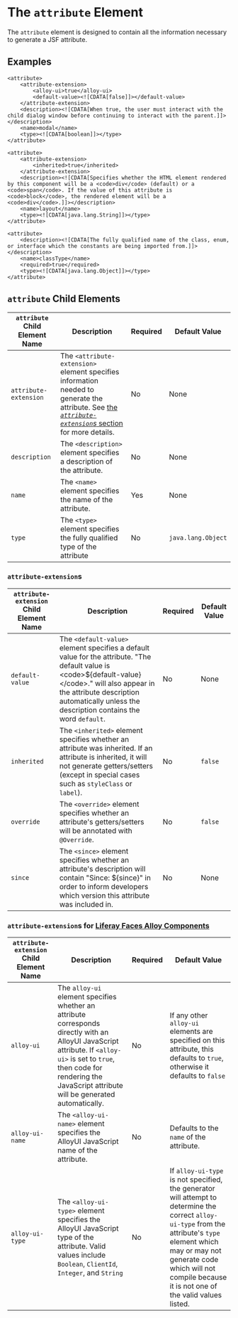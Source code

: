 # The `attribute` Element

The `attribute` element is designed to contain all the information necessary to generate a JSF attribute.

## Examples

```
<attribute>
	<attribute-extension>
		<alloy-ui>true</alloy-ui>
		<default-value><![CDATA[false]]></default-value>
	</attribute-extension>
	<description><![CDATA[When true, the user must interact with the child dialog window before continuing to interact with the parent.]]></description>
	<name>modal</name>
	<type><![CDATA[boolean]]></type>
</attribute>
```

```
<attribute>
	<attribute-extension>
		<inherited>true</inherited>
	</attribute-extension>
	<description><![CDATA[Specifies whether the HTML element rendered by this component will be a <code>div</code> (default) or a <code>span</code>. If the value of this attribute is <code>block</code>, the rendered element will be a <code>div</code>.]]></description>
	<name>layout</name>
	<type><![CDATA[java.lang.String]]></type>
</attribute>
```

```
<attribute>
	<description><![CDATA[The fully qualified name of the class, enum, or interface which the constants are being imported from.]]></description>
	<name>classType</name>
	<required>true</required>
	<type><![CDATA[java.lang.Object]]></type>
</attribute>
```

## `attribute` Child Elements

| `attribute` Child Element Name | Description | Required | Default Value |
|--------------------------------|-------------|----------|---------------|
| `attribute-extension` | The `<attribute-extension>` element specifies information needed to generate the attribute. See [the *`attribute-extension`s* section](https://github.com/stiemannkj1/liferay-faces-generator/wiki/The-Attribute-Element#attribute-extensions) for more details. | No | None |
| `description` | The `<description>` element specifies a description of the attribute. | No | None |
| `name` | The `<name>` element specifies the name of the attribute. | Yes | None |
| `type` | The `<type>` element specifies the fully qualified type of the attribute | No | `java.lang.Object` |

### `attribute-extension`s

| `attribute-extension` Child Element Name | Description | Required | Default Value |
|------------------------------------------|-------------|----------|---------------|
| `default-value` | The `<default-value>` element specifies a default value for the attribute. "The default value is &lt;code&gt;${default-value}&lt;/code&gt;." will also appear in the attribute description automatically unless the description contains the word `default`. | No | None |
| `inherited` | The `<inherited>` element specifies whether an attribute was inherited. If an attribute is inherited, it will not generate getters/setters (except in special cases such as `styleClass` or `label`). | No | `false` |
| `override` | The `<override>` element specifies whether an attribute's getters/setters will be annotated with `@Override`. | No | `false` |
| `since` | The `<since>` element specifies whether an attribute's description will contain "Since: ${since}" in order to inform developers which version this attribute was included in. | No | None |

### `attribute-extension`s for [Liferay Faces Alloy Components](https://github.com/liferay/liferay-faces-alloy/tree/master/alloy/src/main/java/com/liferay/faces/alloy/component)

| `attribute- extension` Child Element Name | Description | Required | Default Value |
|-------------------------------------------|-------------|----------|---------------|
| `alloy-ui` | The `alloy-ui` element specifies whether an attribute corresponds directly with an AlloyUI JavaScript attribute. If `<alloy-ui>` is set to `true`, then code for rendering the JavaScript attribute will be generated automatically. | No | If any other `alloy-ui` elements are specified on this attribute, this defaults to `true`, otherwise it defaults to `false` |
| `alloy-ui-name` | The `<alloy-ui-name>` element specifies the AlloyUI JavaScript name of the attribute. | No | Defaults to the `name` of the attribute. |
| `alloy-ui-type` | The `<alloy-ui-type>` element specifies the AlloyUI JavaScript type of the attribute. Valid values include `Boolean`, `ClientId`, `Integer`, and `String` | No | If `alloy-ui-type` is not specified, the generator will attempt to determine the correct `alloy-ui-type` from the attribute's `type` element which may or may not generate code which will not compile because it is not one of the valid values listed.
